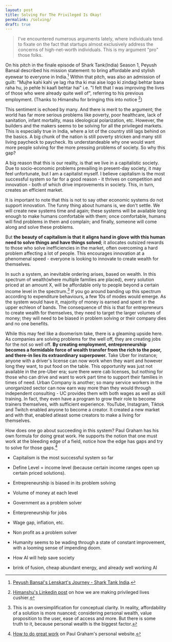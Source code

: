 ```yaml
---
layout: post
title: Solving For The Privileged Is Okay!
permalink: /solving/
draft: true
---
```


> I've encountered numerous arguments lately, where individuals tend to fixate on the fact that startups almost exclusively address the concerns of high-net-worth individuals. This is my argument "pro" those folks.

On his pitch in the finale episode of Shark Tank(India) Season 1, Peyush Bansal described his mission statement: to bring affordable and stylish eyewear to everyone in India.[^lenskart] Within that pitch, was also an admission of guilt: "Mujhe kahi kahi ye lag rha tha ki mai aise logo ki zindagi behtar bana raha hu, jo pehle hi kaafi behtar hai" i.e. "I felt that I was improving the lives of those who were already quite well of", referring to his previous employment. (Thanks to Himanshu for bringing this into notice [^himanshu]) 

This sentiment is echoed by many. And there is merit to the argument; the world has far more serious problems like poverty, poor healthcare, lack of sanitation, infant mortality, mass ideological polarization, etc. However, the builders and the makers seems to be solving for all the privileged markets. This is especially true in India, where a lot of the country still lags behind on the basics. A big chunk of the nation is still poverty stricken and many still living paycheck to paycheck. Its understandeable why one would want more people solving for the more pressing problems of society. So why this gap?

A big reason that this is our reality, is that we live in a capitalistic society. Due to socio-economic problems prevailing in present-day society, it may feel unfortunate, but I am a capitalist myself. I believe capitalism is the most successful system so far for a good reason - it thrives on competition and innovation - both of which drive improvements in society. This, in turn, creates an efficient market.

It is important to note that this is not to say other economic systems do not support innovation. The funny thing about humans is, we don't settle. We will create new systems time and again; these systems will be available long enough to make humans comfortable with them; once comfortable, humans will find problems in them and complain; and finally, someone will come along and solve these problems.

But **the beauty of capitalism is that it aligns hand in glove with this human need to solve things and have things solved**; it allocates outsized rewards to those who solve inefficiencies in the market, often overcoming a hard problem affecting a lot of people. This encourages innovation at a phenomenal speed - everyone is looking to innovate to create wealth for themselves.

In such a system, an inevitable ordering arises, based on wealth. In this spectrum of wealth(where multiple families are placed), every solution priced at an amount X, will be affordable only to people beyond a certain income level in the spectrum.[^spectrum] If you go around banding up this spectrum according to expenditure behaviours, a few 10s of modes would emerge. As the system would have it, majority of money is earned and spent in the upper echleon of bands. The consequence of this is that for entrepreneurs to create wealth for themselves, they need to target the larger volumes of money; they will need to be biased in problem solving or their company dies and no one benefits.

While this may feel like a doomerism take, there is a gleaming upside here. As companies are solving problems for the well off, they are creating jobs for the not so well off. **By creating employment, entrepreneurship becomes a formidable force of wealth transfer from the rich to the poor, and there-in lies its extraordinary superpower.** Take Uber for instance; anyone with a driver's license can now work when they want and however long they want, to put food on the table. This opportunity was just not available in the pre-Uber era; sure there were cab licenses, but nothing for those who can drive and want to work part time to support their families in times of need. Urban Company is another; so many service workers in the unorganized sector can now earn way more than they would through independent consulting - UC provides them with both wages as well as skill training. In fact, they even have a program to grow their role to become trainers themselves, with sufficient experience. YouTube, Instagram, Tiktok and Twitch enabled anyone to become a creator. It created a new market and with that, enabled atleast some creators to make a living for themselves. 

How does one go about succeeding in this system? Paul Graham has his own formula for doing great work. He supports the notion that one must work at the bleeding edge of a field, notice how the edge has gaps and try to solve for those gaps.[^pg_greatwork]




- Capitalism is the most successful system so far
- Define Level = income level (because certain income ranges open up certain priced solutions). 

- Entrepreneurship is biased in its problem solving
- Volume of money at each level 
- Government as a problem solver
- Enterpreneurship for jobs
- Wage gap, inflation, etc.
- Non profit as a problem solver

- Humanity seems to be wading through a state of constant improvement, with a looming sense of impending doom.



- How AI will help save society
- brink of fusion, cheap abundant energy, and already well working AI


[^lenskart]: [Peyush Bansal's Lenskart's Journey - Shark Tank India](https://www.youtube.com/watch?v=LrA4UwYTJt8).
[^himanshu]: [Himanshu's Linkedin post](https://www.linkedin.com/posts/himanshuk32_india-activity-7134525952381890561-tO6I) on how we are making privileged lives cushier.
[^spectrum]: This is an oversimplification for conceptual clarity. In reality, affordability of a solution is more nuanced; considering personal wealth, value proposition to the user, ease of access and more. But there is some truth to it, because personal wealth is the biggest factor.
[^banding]: Could be more granular, but any practical segregation should probably give < 15 bands. 
[^pg_greatwork]: [How to do great work](https://paulgraham.com/greatwork.html) on Paul Graham's personal website.